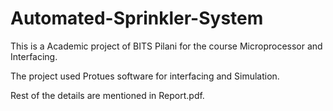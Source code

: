 # Automated-Sprinkler-System
This is a Academic project of BITS Pilani for the course Microprocessor and Interfacing.

The project used Protues software for interfacing and Simulation.

Rest of the details are mentioned in Report.pdf.
